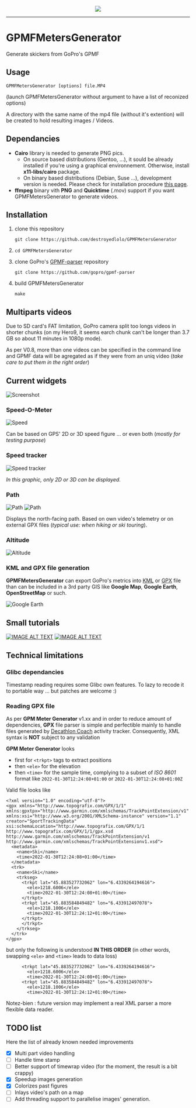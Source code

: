 <p align="center">
<img src="https://img.shields.io/github/last-commit/destroyedlolo/GPMFMetersGenerator.svg?style=for-the-badge" />
<hr/>

# GPMFMetersGenerator
Generate skickers from GoPro's GPMF

## Usage

```
GPMFMetersGenerator [options] file.MP4
```
(launch GPMFMetersGenerator without argument to have a list of reconized options)

A directory with the same name of the mp4 file (without it's extention) will be created to
hold resulting images / Videos.

## Dependancies 

- **Cairo** library is needed to generate PNG pics.
  - On source based distributions (Gentoo, ...), it sould be already installed if you're using a graphical environnement. Otherwise, install **x11-libs/cairo** package.
  - On binary based distributions (Debian, Suse ...), development version is needed. Please check for installation procedure [this page](https://www.cairographics.org/download/).
- **ffmpeg** binary vith **PNG** and **Quicktime** (.mov) support if you want GPMFMetersGenerator to generate videos.

## Installation

1. clone this repository
    ```
    git clone https://github.com/destroyedlolo/GPMFMetersGenerator
    ```
1.
    ```
    cd GPMFMetersGenerator
    ```
1. clone GoPro's [GPMF-parser](https://github.com/gopro/gpmf-parser) repository
    ```
    git clone https://github.com/gopro/gpmf-parser
    ```
1. build GPMFMetersGenerator
    ```
    make
    ```

## Multiparts videos

Due to SD card's FAT limitation, GoPro camera split too longs videos in shorter chunks (on my Hero9, it seems earch chunk can't be longer than 3.7 GB so about 11 minutes in 1080p mode).

As per V0.8, more than one videos can be specified in the command line and GPMF data will be agregated as if they were from an uniq video (*take care to put them in the right order*)

## Current widgets

![Screenshot](Images/Screenshot.png)

### Speed-O-Meter

![Speed](Images/Speed.png)

Can be based on GPS' 2D or 3D speed figure ... or even both (*mostly for testing purpose*)

### Speed tracker

![Speed tracker](Images/Strk.png)

*In this graphic, only 2D or 3D can be displayed.*

### Path

![Path](Images/Path1.png)
![Path](Images/Path2.png)

Displays the north-facing path. Based on own video's telemetry or on external GPX files (*typical use: when hiking or ski touring*). 

### Altitude

![Altitude](Images/Altitude.png)

### KML and GPX file generation

**GPMFMetersGenerator** can export GoPro's metrics into [KML](https://en.wikipedia.org/wiki/Keyhole_Markup_Language) or [GPX](https://en.wikipedia.org/wiki/GPS_Exchange_Format) file than can be included in a 3rd party GIS like **Google Map**, **Google Earth**, **OpenStreetMap** or such.

![Google Earth](Images/KML.png)

## Small tutorials

[![IMAGE ALT TEXT](http://img.youtube.com/vi/suNsHcW_mJ0/0.jpg)](https://www.youtube.com/watch?v=suNsHcW_mJ0 "How to add your GoPro tracks into Google Earth (or Maps)")
[![IMAGE ALT TEXT](http://img.youtube.com/vi/9xHZUzn8XDk/0.jpg)](https://www.youtube.com/watch?v=9xHZUzn8XDk "Add GoPro's telemetry stickers on your videos using GPMFMetersGenerator and Shotcut")

## Technical limitations

### Glibc dependancies

Timestamp reading requires some Glibc own features.
To lazy to recode it to portable way ... but patches are welcome :)

### Reading GPX file

As per **GPM Meter Generator** v1.xx and in order to reduce amount of dependencies, **GPX** file parser is simple and perfectible mainly to handle files generated by [Decathlon Coach](https://www.decathloncoach.com/) activity tracker. Consequently, XML syntax is **NOT** subject to any validation

**GPM Meter Generator** looks 
- first for `<trkpt>` tags to extract positions
- then `<ele>` for the elevation
- then `<time>` for the sample time, complying to a subset of *ISO 8601* format like `2022-01-30T12:24:08+01:00` or `2022-01-30T12:24:08+01:00Z`

Valid file looks like
```
<?xml version="1.0" encoding="utf-8"?>
<gpx xmlns="http://www.topografix.com/GPX/1/1" xmlns:gpxtpx="http://www.garmin.com/xmlschemas/TrackPointExtension/v1" xmlns:xsi="http://www.w3.org/2001/XMLSchema-instance" version="1.1" creator="SportTrackingData" xsi:schemaLocation="http://www.topografix.com/GPX/1/1 http://www.topografix.com/GPX/1/1/gpx.xsd http://www.garmin.com/xmlschemas/TrackPointExtension/v1 http://www.garmin.com/xmlschemas/TrackPointExtensionv1.xsd">
  <metadata>
    <name>Ski</name>
    <time>2022-01-30T12:24:08+01:00</time>
  </metadata>
  <trk>
    <name>Ski</name>
    <trkseg>
      <trkpt lat="45.883527732062" lon="6.4339264194616">
        <ele>1218.6006</ele>
        <time>2022-01-30T12:24:08+01:00</time>
      </trkpt>
      <trkpt lat="45.883584849482" lon="6.433912497078">
        <ele>1218.1006</ele>
        <time>2022-01-30T12:24:12+01:00</time>
      </trkpt>
      </trkpt>
    </trkseg>
  </trk>
</gpx>
```

but only the following is understood **IN THIS ORDER** (in other words, swapping `<ele>` and `<time>` leads to data loss)
```
      <trkpt lat="45.883527732062" lon="6.4339264194616">
        <ele>1218.6006</ele>
        <time>2022-01-30T12:24:08+01:00</time>
      <trkpt lat="45.883584849482" lon="6.433912497078">
        <ele>1218.1006</ele>
        <time>2022-01-30T12:24:12+01:00</time>
 ```
 
Notez-bien : future version may implement a real XML parser a more flexible data reader.

## TODO list

Here the list of already known needed improvements

- [X] Multi part video handling
- [ ] Handle time stamp
- [ ] Better support of timewrap video (for the moment, the result is a bit crappy)
- [X] Speedup images generation
- [X] Colorizes past figures
- [ ] Inlays video's path on a map
- [ ] Add threading support to parallelise images' generation. 
